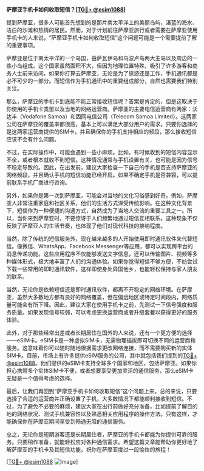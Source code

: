 **萨摩亚手机卡如何收取短信？[[TG💪+ @esim1088](https://t.me/s/esim1088)]**

提到萨摩亚，很多人可能首先想到的是那片南太平洋上的美丽岛屿，湛蓝的海水、洁白的沙滩和热情的居民。然而，对于计划前往萨摩亚旅行或者需要在萨摩亚使用手机卡的人来说，“萨摩亚手机卡如何收取短信”这个问题可能是一个需要提前了解的重要事项。

萨摩亚是位于南太平洋的一个岛国，由萨瓦伊岛和乌波卢岛两大主岛以及周边的一些小岛组成。这个国家虽然面积不大，但因为地理位置特殊，吸引了许多游客和商务人士前来访问。如果你打算去萨摩亚，无论是为了旅游还是工作，手机通讯都是必不可少的一部分。而短信作为手机通讯中的重要组成部分，自然也需要我们特别关注。

那么，萨摩亚的手机卡到底能不能正常接收短信呢？答案是肯定的，但是这取决于你使用的手机卡类型以及当地的网络运营商。萨摩亚的主要电信运营商有两家：沃达丰（Vodafone Samoa）和固网电信公司（Telecom Samoa Limited）。这两家公司在萨摩亚的覆盖率都很高，基本上可以满足大部分用户的需求。只要你选择的是这两家运营商提供的SIM卡，并且确保你的手机支持相应的频段，那么接收短信应该不会有什么问题。

不过，在实际操作中，可能会遇到一些小麻烦。比如，有时候收到的短信内容显示不全，或者根本就收不到短信。这种情况通常与手机设置有关，也可能是因为信号不稳定导致的。因此，在出发前，建议大家检查一下自己的手机是否支持萨摩亚的网络频段，并且确认手机的短信功能已经开启。如果不确定手机是否兼容，可以提前联系手机厂商进行咨询。

另外，如果你是第一次到萨摩亚，可能会对当地的文化习俗感到好奇。例如，萨摩亚人非常注重家庭和社区关系，他们的生活方式深受传统影响。在这种文化背景下，短信作为一种便捷的沟通方式，自然成为了当地人交流的重要工具之一。所以，当你来到萨摩亚时，不要惊讶于人们频繁地通过短信互相联系。这种现象不仅反映了萨摩亚人的生活节奏，也体现了他们对现代科技的接纳程度。

当然，除了传统的短信服务外，现在越来越多的人开始使用即时通讯软件来代替短信。像微信、WhatsApp、Facebook Messenger等应用，都可以实现跨平台的消息传递功能。这些应用程序不仅能够发送文字信息，还可以传输图片、视频等多种媒体形式，极大地丰富了人们的沟通体验。如果你觉得短信不够方便，不妨尝试下载一些常用的即时通讯软件，这样即使身处异国他乡，也能轻松保持与家人朋友的联系。

当然，无论你是依赖短信还是即时通讯软件，都离不开稳定的网络环境。在萨摩亚，虽然大多数地方都有良好的网络覆盖，但在偏远地区或特定时间段内，网络质量可能会有所下降。因此，建议大家在使用手机卡之前，先测试一下信号强度和服务质量。如果发现信号较弱，可以考虑更换运营商或者升级套餐以获得更好的服务体验。

此外，对于那些经常出差或者长期居住在国外的人来说，还有一个更方便的选择——eSIM卡。eSIM卡是一种虚拟SIM卡，无需物理插拔即可切换不同的运营商和服务。这意味着你可以随时随地根据需求更改网络连接，而不需要购买新的实体SIM卡。目前，市场上有许多提供eSIM服务的公司，其中就包括我们提到的[TG💪+ @esim1088](https://t.me/s/esim1088)。他们提供的eSIM卡支持全球多个国家和地区，包括萨摩亚。如果你担心携带多个实体SIM卡不便，或者想要享受更加灵活的通信服务，那么eSIM卡无疑是一个值得考虑的选择。

最后，让我们再回到“萨摩亚手机卡如何收取短信”这个问题上来。总的来说，只要选择了合适的运营商并正确设置了手机，大多数情况下都能顺利接收到短信。不过，为了避免不必要的麻烦，建议大家在出行前做好充分准备，比如提前了解目的地的网络状况、测试手机兼容性以及熟悉相关应用程序的操作方法。只有这样，才能确保你在萨摩亚期间享受到畅通无阻的通信服务。

总之，无论你是短期游客还是长期居住者，萨摩亚的手机卡都能为你提供可靠的服务。只要稍作准备，就能轻松应对各种通信需求。希望这篇文章能帮助你更好地了解萨摩亚的手机卡及其短信功能，祝你在萨摩亚度过一段愉快的旅程！

[[TG💪+ @esim1088](https://t.me/s/esim1088) ![Image](https://i.postimg.cc/4NQfJmqS/Snipaste-2025-05-13-00-14-12.png)]
